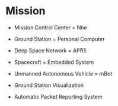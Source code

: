 Mission
==

- Mission Control Center = Nne
- Ground Station = Personal Computer
- Deep Space Network = APRS
- Spacecraft = Embedded System
- Unmanned Autonomous Vehicle = mBot

- Ground Station Visualization
- Automatic Packet Reporting System

